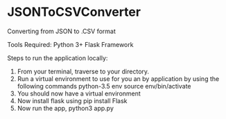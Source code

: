 # JSONToCSVConverter
Converting from JSON to .CSV format


Tools Required:
Python 3+
Flask Framework

Steps to run the application locally:
1) From your terminal, traverse to your directory.
2) Run a virtual environment to use for you an by application by using the following commands
   python-3.5 env
   source env/bin/activate
3) You should now have a virtual environment
4) Now install flask using pip install Flask
5) Now run the app, python3 app.py



